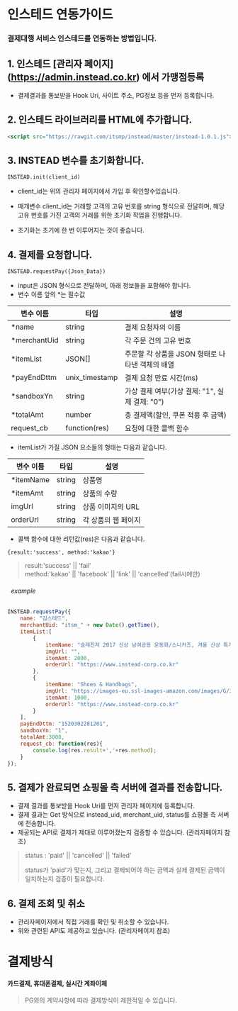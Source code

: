
# 인스테드 연동가이드  
### 결제대행 서비스 인스테드를 연동하는 방법입니다.  
  
## 1. 인스테드 \[관리자 페이지\](https://admin.instead.co.kr) 에서 가맹점등록  
* 결제결과를 통보받을 Hook Uri, 사이트 주소, PG정보 등을 먼저 등록합니다.
## 2. 인스테드 라이브러리를 HTML에 추가합니다.  
```html  
<script src="https://rawgit.com/itsmp/instead/master/instead-1.0.1.js"></script>
```  
## 3. INSTEAD 변수를 초기화합니다. 
```INSTEAD.init(client_id)```
* client_id는 위의 관리자 페이지에서 가입 후 확인할수있습니다.  

* 매개변수 client_id는 거래할 고객의 고유 번호를 string 형식으로 전달하며, 해당 고유 번호를 가진 고객의 거래를 위한 초기화 작업을 진행합니다.  
* 초기화는 초기에 한 번 이루어지는 것이 좋습니다.  

## 4. 결제를 요청합니다. 
 ```INSTEAD.requestPay({Json_Data})```
* input은 JSON 형식으로 전달하며, 아래 정보들을 포함해야 합니다.  
* 변수 이름 앞의 *는 필수값  

| 변수 이름 | 타입 | 설명 |  
|-------------|---------------|----------------------------------------------------|  
| *name | string | 결제 요청자의 이름 |  
| *merchantUid | string | 각 주문 건의 고유 번호 |  
| *itemList | JSON[] | 주문할 각 상품을 JSON 형태로 나타낸 객체의 배열 |  
| *payEndDttm | unix_timestamp | 결제 요청 만료 시간(ms) |  
| *sandboxYn | string | 가상 결제 여부(가상 결제: "1", 실제 결제: "0") |  
| *totalAmt | number | 총 결제액(할인, 쿠폰 적용 후 금액) |  
| request_cb | function(res) | 요청에 대한 콜백 함수 |  
* itemList가 가질 JSON 요소들의 형태는 다음과 같습니다.  

| 변수 이름 | 타입 | 설명 |  
|----------|--------|---------------------|  
| *itemName | string | 상품명 |  
| *itemAmt | string | 상품의 수량 |  
| imgUrl | string | 상품 이미지의 URL |  
| orderUrl | string | 각 상품의 웹 페이지 |  
* 콜백 함수에 대한 리턴값(res)은 다음과 같습니다.  
```  
{result:'success', method:'kakao'}  
```  
> result:'success' || 'fail'  
> method:'kakao' || 'facebook' || 'link' || 'cancelled'(fail시에만)  
###### &nbsp; example  
```javascript  
INSTEAD.requestPay({  
	name: "김스테드",  
	merchantUid: "itsm_" + new Date().getTime(),  
	itemList:[  
		{  
			itemName: "슬레진저 2017 신상 남여공용 운동화/스니커즈, 겨울 신상 특가 상품",  
			imgUrl: "",  
			itemAmt: 2000,  
			orderUrl: "https://www.instead-corp.co.kr"  
		},  
		{  
			itemName: "Shoes & Handbags",  
			imgUrl: "https://images-eu.ssl-images-amazon.com/images/G/31/img15/Shoes/CatNav/p.\_V293117552\_.jpg",  
			itemAmt: 1000,  
			orderUrl: "https://www.instead-corp.co.kr"  
		} 
	],  
	payEndDttm: "1520302281201",  
	sandboxYn: "1",  
	totalAmt:3000,  
	request_cb: function(res){  
		console.log(res.result+','+res.method);  
	}  
});  
```  
## 5. 결제가 완료되면 쇼핑몰 측 서버에 결과를 전송합니다.  
* 결제 결과를 통보받을 Hook Uri를 먼저 관리자 페이지에 등록합니다.
* 결제 결과는 Get 방식으로 instead_uid, merchant_uid, status를 쇼핑몰 측 서버에 전송합니다.  
* 제공되는 API로 결제가 제대로 이루어졌는지 검증할 수 있습니다. (관리자페이지 참조)
> status : 'paid' || 'cancelled' || 'failed'
>
> status가 'paid'가 맞는지, 그리고 결제되어야 하는 금액과 실제 결제된 금액이 일치하는지 검증이 필요합니다.
## 6. 결제 조회 및 취소
* 관리자페이지에서 직접 거래를 확인 및 취소할 수 있습니다.
* 위와 관련된 API도 제공하고 있습니다. (관리자페이지 참조)
# 결제방식  
#### 카드결제, 휴대폰결제, 실시간 계좌이체 <br>  
>PG와의 계약사항에 따라 결제방식이 제한적일 수 있습니다.
